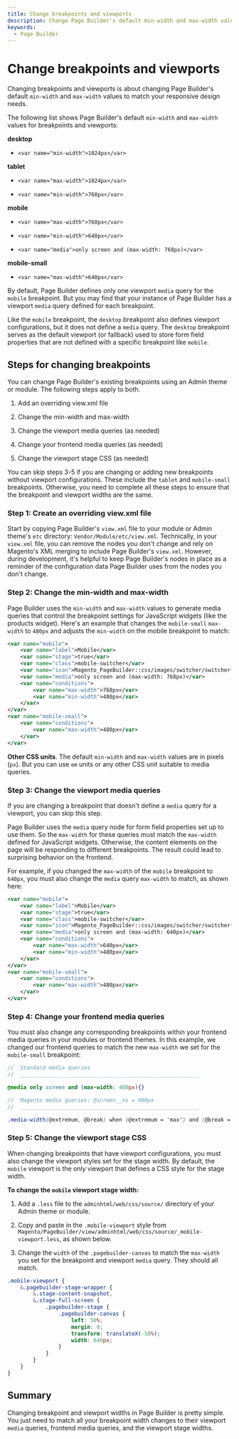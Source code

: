```yaml
---
title: Change breakpoints and viewports
description: Change Page Builder's default min-width and max-width values to match your responsive design needs.
keywords:
  - Page Builder
---
```


# Change breakpoints and viewports

Changing breakpoints and viewports is about changing Page Builder's default `min-width` and `max-width` values to match your responsive design needs.

The following list shows Page Builder's default `min-width` and `max-width` values for breakpoints and viewports:

**desktop**

-  `<var name="min-width">1024px</var>`

**tablet**

-  `<var name="max-width">1024px</var>`

-  `<var name="min-width">768px</var>`

**mobile**

-  `<var name="max-width">768px</var>`

-  `<var name="min-width">640px</var>`

-  `<var name="media">only screen and (max-width: 768px)</var>`

**mobile-small**

-  `<var name="max-width">640px</var>`

By default, Page Builder defines only one viewport `media` query for the `mobile` breakpoint. But you may find that your instance of Page Builder has a viewport `media` query defined for each breakpoint.

<InlineAlert variant="info" slots="text"/>

Like the `mobile` breakpoint, the `desktop` breakpoint also defines viewport configurations, but it does not define a `media` query. The `desktop` breakpoint serves as the default viewport (or fallback) used to store form field properties that are not defined with a specific breakpoint like `mobile`.

## Steps for changing breakpoints

You can change Page Builder's existing breakpoints using an Admin theme or module. The following steps apply to both.

1. Add an overriding view.xml file

1. Change the min-width and max-width

1. Change the viewport media queries (as needed)

1. Change your frontend media queries (as needed)

1. Change the viewport stage CSS (as needed)

You can skip steps 3-5 if you are changing or adding new breakpoints without viewport configurations. These include the `tablet` and `mobile-small` breakpoints. Otherwise, you need to complete all these steps to ensure that the breakpoint and viewport widths are the same.

### Step 1: Create an overriding view.xml file

Start by copying Page Builder's `view.xml` file to your module or Admin theme's `etc` directory: `Vendor/Module/etc/view.xml`. Technically, in your `view.xml` file, you can remove the nodes you don't change and rely on Magento's XML merging to include Page Builder's `view.xml`. However, during development, it's helpful to keep Page Builder's nodes in place as a reminder of the configuration data Page Builder uses from the nodes you don't change.

### Step 2: Change the min-width and max-width

Page Builder uses the `min-width` and `max-width` values to generate media queries that control the breakpoint settings for JavaScript widgets (like the products widget). Here's an example that changes the `mobile-small` `max-width` to `480px` and adjusts the `min-width` on the mobile breakpoint to match:

```xml
<var name="mobile">
    <var name="label">Mobile</var>
    <var name="stage">true</var>
    <var name="class">mobile-switcher</var>
    <var name="icon">Magento_PageBuilder::css/images/switcher/switcher-mobile.svg</var>
    <var name="media">only screen and (max-width: 768px)</var>
    <var name="conditions">
        <var name="max-width">768px</var>
        <var name="min-width">480px</var>
    </var>
</var>
<var name="mobile-small">
    <var name="conditions">
        <var name="max-width">480px</var>
    </var>
</var>
```

<InlineAlert variant="info" slots="text"/>

**Other CSS units**. The default `min-width` and `max-width` values are in pixels (`px`). But you can use `em` units or any other CSS unit suitable to media queries.

### Step 3: Change the viewport media queries

If you are changing a breakpoint that doesn't define a `media` query for a viewport, you can skip this step.

Page Builder uses the `media` query node for form field properties set up to use them. So the `max-width` for these queries must match the `max-width` defined for JavaScript widgets. Otherwise, the content elements on the page will be responding to different breakpoints. The result could lead to surprising behavior on the frontend.

For example, if you changed the `max-width` of the `mobile` breakpoint to `640px`, you must also change the `media` query `max-width` to match, as shown here:

```xml
<var name="mobile">
    <var name="label">Mobile</var>
    <var name="stage">true</var>
    <var name="class">mobile-switcher</var>
    <var name="icon">Magento_PageBuilder::css/images/switcher/switcher-mobile.svg</var>
    <var name="media">only screen and (max-width: 640px)</var>
    <var name="conditions">
        <var name="max-width">640px</var>
        <var name="min-width">480px</var>
    </var>
</var>
<var name="mobile-small">
    <var name="conditions">
        <var name="max-width">480px</var>
    </var>
</var>
```

### Step 4: Change your frontend media queries

You must also change any corresponding breakpoints within your frontend media queries in your modules or frontend themes. In this example, we changed our frontend queries to match the new `max-width` we set for the `mobile-small` breakpoint:

```scss
//  Standard media queries
//  ________________________________________________________

@media only screen and (max-width: 480px){}

//  Magento media queries: @screen__xs = 480px
//  ________________________________________________________

.media-width(@extremum, @break) when (@extremum = 'max') and (@break = @screen__xs){}
```

### Step 5: Change the viewport stage CSS

When changing breakpoints that have viewport configurations, you must also change the viewport styles set for the stage width. By default, the `mobile` viewport is the only viewport that defines a CSS style for the stage width.

**To change the `mobile` viewport stage width:**

1. Add a `.less` file to the `adminhtml/web/css/source/` directory of your Admin theme or module.

1. Copy and paste in the `.mobile-viewport` style from `Magento/PageBuilder/view/adminhtml/web/css/source/_mobile-viewport.less`, as shown below.

1. Change the `width` of the `.pagebuilder-canvas` to match the `max-width` you set for the breakpoint and viewport `media` query. They should all match.

```css
.mobile-viewport {
    &.pagebuilder-stage-wrapper {
        &.stage-content-snapshot,
        &.stage-full-screen {
            .pagebuilder-stage {
                .pagebuilder-canvas {
                    left: 50%;
                    margin: 0;
                    transform: translateX(-50%);
                    width: 640px;
                }
            }
        }
    }
}
```

## Summary

Changing breakpoint and viewport widths in Page Builder is pretty simple. You just need to match all your breakpoint width changes to their viewport `media` queries, frontend media queries, and the viewport stage widths.
